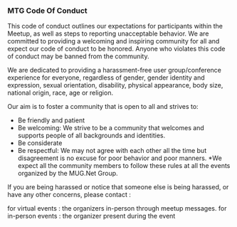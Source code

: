 ### MTG Code Of Conduct

This code of conduct outlines our expectations for participants within the Meetup, as well as steps to reporting unacceptable behavior. We are committed to providing a welcoming and inspiring community for all and expect our code of conduct to be honored. Anyone who violates this code of conduct may be banned from the community.

We are dedicated to providing a harassment-free user group/conference experience for everyone, regardless of gender, gender identity and expression, sexual orientation, disability, physical appearance, body size, national origin, race, age or religion.

Our aim is to foster a community that is open to all and strives to:

- Be friendly and patient
- Be welcoming: We strive to be a community that welcomes and supports people of all backgrounds and identities.
- Be considerate
- Be respectful: We may not agree with each other all the time but disagreement is no excuse for poor behavior and poor manners. *We expect all the community members to follow these rules at all the events organized by the MUG.Net Group.

If you are being harassed or notice that someone else is being harassed, or have any other concerns, please contact :

for virtual events : the organizers in-person through meetup messages.
for in-person events : the organizer present during the event
